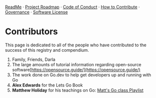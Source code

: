 [ReadMe](./README.md) · [Project Roadmap](./PROJECT_ROADMAP.md) · [Code of Conduct](./CODE_OF_CONDUCT.md) · [How to Contribute](./HOW_TO_CONTRIBUTE.MD)  · [Governance](./GOVERNANCE.md) · [Software License](./LICENSE)
# Contributors 

This page is dedicated to all of the people who have contributed to the success of this registry and compendium.

1.  Family, Friends, Darla
2.  The large amounts of tutorial information regarding open-source software[https://opensource.guide/](https://opensource.guide/)
3. The work done on Go.dev to help get developers up and running with Go
4.  **Alex Edwards** for the Lets Go Book
5.  **Matthew Holiday** for his teachings on Go: 
[Matt's Go class Playlist](https://www.youtube.com/watch?v=iDQAZEJK8lI&list=PLoILbKo9rG3skRCj37Kn5Zj803hhiuRK6)
